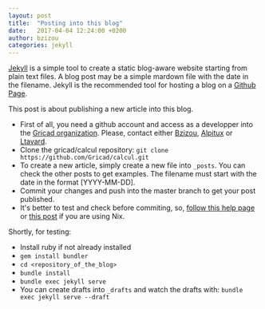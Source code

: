 ```yaml
---
layout: post
title:  "Posting into this blog"
date:   2017-04-04 12:24:00 +0200
author: bzizou
categories: jekyll
---
```


[Jekyll][jekyll] is a simple tool to create a static blog-aware website starting from plain text files. A blog post may be a simple mardown file with the date in the filename. Jekyll is the recommended tool for hosting a blog on a [Github Page][github-pages]. 

This post is about publishing a new article into this blog.

* First of all, you need a github account and access as a developper into the [Gricad organization][gricad-org]. Please, contact either [Bzizou][bzizou], [Alpitux][alpitux] or [Ltavard][ltavard].
* Clone the gricad/calcul repository:
`git clone https://github.com/Gricad/calcul.git`
* To create a new article, simply create a new file into `_posts`. You can check the other posts to get examples. The filename must start with the date in the format [YYYY-MM-DD].
* Commit your changes and push into the master branch to get your post published.
* It's better to test and check before commiting, so, [follow this help page][testing_localy] or [this post][testing_localy_nix] if you are using Nix.

Shortly, for testing:
  * Install ruby if not already installed
  * `gem install bundler`
  * `cd <repository_of_the_blog>`
  * `bundle install`
  * `bundle exec jekyll serve` 
* You can create drafts into `_drafts` and watch the drafts with:
`bundle exec jekyll serve --draft`

[jekyll]: https://jekyllrb.com/
[github-pages]: https://pages.github.com/
[gricad-org]: https://github.com/Gricad
[bzizou]: https://github.com/bzizou
[alpitux]: https://github.com/alpitux
[ltavard]: https://github.com/ltavard
[testing_localy]: https://help.github.com/articles/setting-up-your-github-pages-site-locally-with-jekyll
[testing_localy_nix]: https://gricad.github.io/calcul/jekyll/nix/2017/04/04/setting-up-github-pages-site-locally-with-jekyll-under-nix.html
